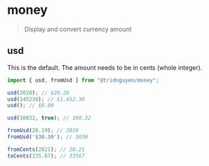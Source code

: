 # money

> Display and convert currency amount

## usd

This is the default. The amount needs to be in cents (whole integer).

```js
import { usd, fromUsd } from "@tridnguyen/money";

usd(2020); // $20.20
usd(145230); // $1,452.30
usd(); // $0.00

usd(10032, true); // 100.32

fromUsd(20.19); // 2019
fromUsd('$30.30'); // 3030

fromCents(2021); // 20.21
toCents(335.67); // 33567
```
